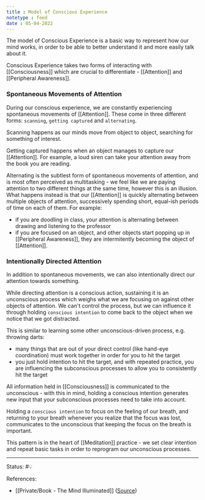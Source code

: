 ```yaml
---
title : Model of Conscious Experience
notetype : feed
date : 05-04-2022
---
```




The model of Conscious Experience is a basic way to represent how our mind works, in order to be able to better understand it and more easily talk about it.

Conscious Experience takes two forms of interacting with [[Consciousness]] which are crucial to differentiate - [[Attention]] and [[Peripheral Awareness]].


### Spontaneous Movements of Attention

During our conscious experience, we are constantly experiencing spontaneous movements of [[Attention]]. These come in three different forms: `scanning`, `getting captured` and `alternating`.

Scanning happens as our minds move from object to object, searching for something of interest.

Getting captured happens when an object manages to capture our [[Attention]]. For example, a loud siren can take your attention away from the book you are reading.

Alternating is the subtlest form of spontaneous movements of attention, and is most often perceived as multitasking - we feel like we are paying attention to two different things at the same time, however this is an illusion. What happens instead is that our [[Attention]] is quickly alternating between multiple objects of attention, successively spending short, equal-ish periods of time on each of them. For example:
- if you are doodling in class, your attention is alternating between drawing and listening to the professor
- if you are focused on an object, and other objects start popping up in [[Peripheral Awareness]], they are intermitently becoming the object of [[Attention]].


### Intentionally Directed Attention
In addition to spontaneous movements, we can also intentionally direct our attention towards something. 

While directing attention is a conscious action, sustaining it is an unconscious process which weighs what we are focusing on against other objects of attention. We can't control the process, but we can influence it through holding `conscious intention` to come back to the object when we notice that we got distracted.

This is similar to learning some other unconscious-driven process, e.g. throwing darts:
- many things that are out of your direct control (like hand-eye coordination) must work together in order for you to hit the target
- you just hold intention to hit the target, and with repeated practice, you are influencing the subconscious processes to allow you to consistently hit the target

All information held in [[Consciousness]] is communicated to the unconscious - with this in mind, holding a conscious intention generates new input that your subconscious processes need to take into account.

Holding a `conscious intention` to focus on the feeling of our breath, and returning to your breath whenever you realize that the focus was lost, communicates to the unconscious that keeping the focus on the breath is important.

This pattern is in the heart of [[Meditation]] practice - we set clear intention and repeat basic tasks in order to reprogram our unconscious processes.





-----

Status: #💡 

References:
- [[Private/Book - The Mind Illuminated]] ([Source](https://www.goodreads.com/en/book/show/25942786-the-mind-illuminated))
